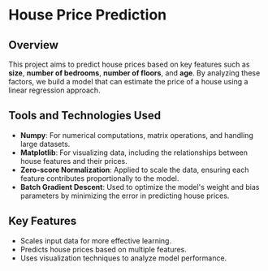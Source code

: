 # House Price Prediction

## Overview
This project aims to predict house prices based on key features such as **size**, **number of bedrooms**, **number of floors**, and **age**. By analyzing these factors, we build a model that can estimate the price of a house using a linear regression approach.

## Tools and Technologies Used
- **Numpy**: For numerical computations, matrix operations, and handling large datasets.
- **Matplotlib**: For visualizing data, including the relationships between house features and their prices.
- **Zero-score Normalization**: Applied to scale the data, ensuring each feature contributes proportionally to the model.
- **Batch Gradient Descent**: Used to optimize the model's weight and bias parameters by minimizing the error in predicting house prices.

## Key Features
- Scales input data for more effective learning.
- Predicts house prices based on multiple features.
- Uses visualization techniques to analyze model performance.
